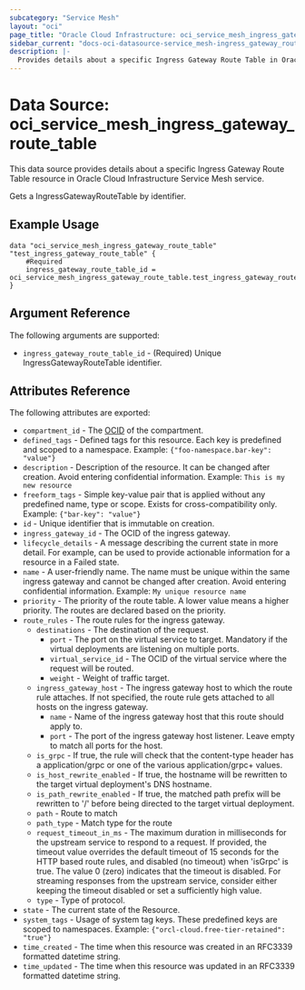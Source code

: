 ```yaml
---
subcategory: "Service Mesh"
layout: "oci"
page_title: "Oracle Cloud Infrastructure: oci_service_mesh_ingress_gateway_route_table"
sidebar_current: "docs-oci-datasource-service_mesh-ingress_gateway_route_table"
description: |-
  Provides details about a specific Ingress Gateway Route Table in Oracle Cloud Infrastructure Service Mesh service
---
```


# Data Source: oci_service_mesh_ingress_gateway_route_table
This data source provides details about a specific Ingress Gateway Route Table resource in Oracle Cloud Infrastructure Service Mesh service.

Gets a IngressGatewayRouteTable by identifier.

## Example Usage

```hcl
data "oci_service_mesh_ingress_gateway_route_table" "test_ingress_gateway_route_table" {
	#Required
	ingress_gateway_route_table_id = oci_service_mesh_ingress_gateway_route_table.test_ingress_gateway_route_table.id
}
```

## Argument Reference

The following arguments are supported:

* `ingress_gateway_route_table_id` - (Required) Unique IngressGatewayRouteTable identifier.


## Attributes Reference

The following attributes are exported:

* `compartment_id` - The [OCID](https://docs.cloud.oracle.com/iaas/Content/General/Concepts/identifiers.htm) of the compartment. 
* `defined_tags` - Defined tags for this resource. Each key is predefined and scoped to a namespace. Example: `{"foo-namespace.bar-key": "value"}` 
* `description` - Description of the resource. It can be changed after creation. Avoid entering confidential information.  Example: `This is my new resource` 
* `freeform_tags` - Simple key-value pair that is applied without any predefined name, type or scope. Exists for cross-compatibility only. Example: `{"bar-key": "value"}` 
* `id` - Unique identifier that is immutable on creation.
* `ingress_gateway_id` - The OCID of the ingress gateway.
* `lifecycle_details` - A message describing the current state in more detail. For example, can be used to provide actionable information for a resource in a Failed state.
* `name` - A user-friendly name. The name must be unique within the same ingress gateway and cannot be changed after creation. Avoid entering confidential information.  Example: `My unique resource name` 
* `priority` - The priority of the route table. A lower value means a higher priority. The routes are declared based on the priority.
* `route_rules` - The route rules for the ingress gateway.
	* `destinations` - The destination of the request.
		* `port` - The port on the virtual service to target. Mandatory if the virtual deployments are listening on multiple ports.
		* `virtual_service_id` - The OCID of the virtual service where the request will be routed.
		* `weight` - Weight of traffic target.
	* `ingress_gateway_host` - The ingress gateway host to which the route rule attaches. If not specified, the route rule gets attached to all hosts on the ingress gateway. 
		* `name` - Name of the ingress gateway host that this route should apply to. 
		* `port` - The port of the ingress gateway host listener. Leave empty to match all ports for the host. 
	* `is_grpc` - If true, the rule will check that the content-type header has a application/grpc or one of the various application/grpc+ values. 
	* `is_host_rewrite_enabled` - If true, the hostname will be rewritten to the target virtual deployment's DNS hostname. 
	* `is_path_rewrite_enabled` - If true, the matched path prefix will be rewritten to '/' before being directed to the target virtual deployment. 
	* `path` - Route to match
	* `path_type` - Match type for the route
	* `request_timeout_in_ms` - The maximum duration in milliseconds for the upstream service to respond to a request.  If provided, the timeout value overrides the default timeout of 15 seconds for the HTTP based route rules, and disabled (no timeout) when 'isGrpc' is true.  The value 0 (zero) indicates that the timeout is disabled.  For streaming responses from the upstream service, consider either keeping the timeout disabled or set a sufficiently high value. 
	* `type` - Type of protocol.
* `state` - The current state of the Resource.
* `system_tags` - Usage of system tag keys. These predefined keys are scoped to namespaces. Example: `{"orcl-cloud.free-tier-retained": "true"}` 
* `time_created` - The time when this resource was created in an RFC3339 formatted datetime string.
* `time_updated` - The time when this resource was updated in an RFC3339 formatted datetime string.


